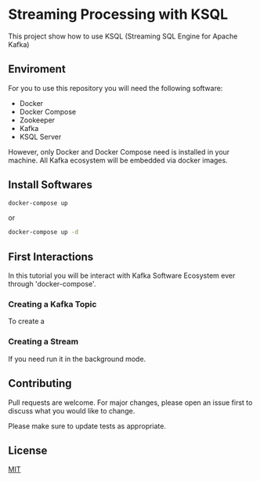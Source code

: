 # Streaming Processing with KSQL

This project show how to use KSQL (Streaming SQL Engine for Apache Kafka)

## Enviroment

For you to use this repository you will need the following software:

- Docker
- Docker Compose
- Zookeeper
- Kafka
- KSQL Server

However, only Docker and Docker Compose need is installed in your machine. All Kafka ecosystem will be embedded via docker images.

## Install Softwares

```bash
docker-compose up
```

or

```bash
docker-compose up -d
```

## First Interactions

In this tutorial you will be interact with Kafka Software Ecosystem ever through 'docker-compose'.

### Creating a Kafka Topic

To create a

### Creating a Stream

If you need run it in the background mode.

## Contributing

Pull requests are welcome. For major changes, please open an issue first to discuss what you would like to change.

Please make sure to update tests as appropriate.

## License

[MIT](https://choosealicense.com/licenses/mit/)
